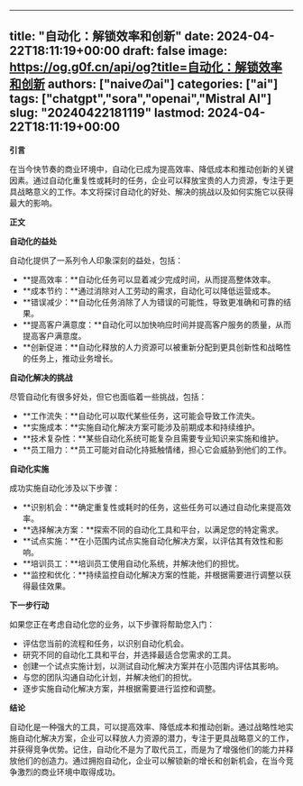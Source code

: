 
---
title: "自动化：解锁效率和创新"
date: 2024-04-22T18:11:19+00:00
draft: false
image: https://og.g0f.cn/api/og?title=自动化：解锁效率和创新
authors: ["naiveのai"]
categories: ["ai"]
tags: ["chatgpt","sora","openai","Mistral AI"]
slug: "20240422181119"
lastmod: 2024-04-22T18:11:19+00:00
---
**引言**

在当今快节奏的商业环境中，自动化已成为提高效率、降低成本和推动创新的关键因素。通过自动化重复性或耗时的任务，企业可以释放宝贵的人力资源，专注于更具战略意义的工作。本文将探讨自动化的好处、解决的挑战以及如何实施它以获得最大的影响。

**正文**

**自动化的益处**

自动化提供了一系列令人印象深刻的益处，包括：

* **提高效率：**自动化任务可以显着减少完成时间，从而提高整体效率。
* **成本节约：**通过消除对人工劳动的需求，自动化可以降低运营成本。
* **错误减少：**自动化任务消除了人为错误的可能性，导致更准确和可靠的结果。
* **提高客户满意度：**自动化可以加快响应时间并提高客户服务的质量，从而提高客户满意度。
* **创新促进：**自动化释放的人力资源可以被重新分配到更具创新性和战略性的任务上，推动业务增长。

**自动化解决的挑战**

尽管自动化有很多好处，但它也面临着一些挑战，包括：

* **工作流失：**自动化可以取代某些任务，这可能会导致工作流失。
* **实施成本：**实施自动化解决方案可能涉及前期成本和持续维护。
* **技术复杂性：**某些自动化系统可能复杂且需要专业知识来实施和维护。
* **员工阻力：**员工可能对自动化持抵触情绪，担心它会威胁到他们的工作。

**自动化实施**

成功实施自动化涉及以下步骤：

* **识别机会：**确定重复性或耗时的任务，这些任务可以通过自动化来提高效率。
* **选择解决方案：**探索不同的自动化工具和平台，以满足您的特定需求。
* **试点实施：**在小范围内试点实施自动化解决方案，以评估其有效性和影响。
* **培训员工：**培训员工使用自动化系统，并解决他们的担忧。
* **监控和优化：**持续监控自动化解决方案的性能，并根据需要进行调整以获得最佳效果。

**下一步行动**

如果您正在考虑自动化您的业务，以下步骤将帮助您入门：

* 评估您当前的流程和任务，以识别自动化机会。
* 研究不同的自动化工具和平台，并选择最适合您需求的工具。
* 创建一个试点实施计划，以测试自动化解决方案并在小范围内评估其影响。
* 与您的团队沟通自动化计划，并解决他们的担忧。
* 逐步实施自动化解决方案，并根据需要进行监控和调整。

**结论**

自动化是一种强大的工具，可以提高效率、降低成本和推动创新。通过战略性地实施自动化解决方案，企业可以释放人力资源的潜力，专注于更具战略意义的工作，并获得竞争优势。记住，自动化不是为了取代员工，而是为了增强他们的能力并释放他们的创造力。通过拥抱自动化，企业可以解锁新的增长和创新机会，在当今竞争激烈的商业环境中取得成功。